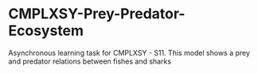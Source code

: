 # CMPLXSY-Prey-Predator-Ecosystem
Asynchronous learning task for CMPLXSY - S11. This model shows a prey and predator relations between fishes and sharks
